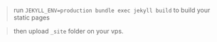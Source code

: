 > run ```JEKYLL_ENV=production bundle exec jekyll build``` to build your static pages 

> then upload `_site` folder on your vps.
